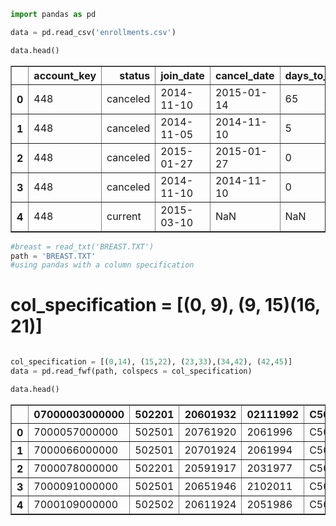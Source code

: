 

```python
import pandas as pd
```


```python
data = pd.read_csv('enrollments.csv')
```


```python
data.head()
```




<div>
<table border="1" class="dataframe">
  <thead>
    <tr style="text-align: right;">
      <th></th>
      <th>account_key</th>
      <th>status</th>
      <th>join_date</th>
      <th>cancel_date</th>
      <th>days_to_cancel</th>
      <th>is_udacity</th>
      <th>is_canceled</th>
    </tr>
  </thead>
  <tbody>
    <tr>
      <th>0</th>
      <td>448</td>
      <td>canceled</td>
      <td>2014-11-10</td>
      <td>2015-01-14</td>
      <td>65</td>
      <td>True</td>
      <td>True</td>
    </tr>
    <tr>
      <th>1</th>
      <td>448</td>
      <td>canceled</td>
      <td>2014-11-05</td>
      <td>2014-11-10</td>
      <td>5</td>
      <td>True</td>
      <td>True</td>
    </tr>
    <tr>
      <th>2</th>
      <td>448</td>
      <td>canceled</td>
      <td>2015-01-27</td>
      <td>2015-01-27</td>
      <td>0</td>
      <td>True</td>
      <td>True</td>
    </tr>
    <tr>
      <th>3</th>
      <td>448</td>
      <td>canceled</td>
      <td>2014-11-10</td>
      <td>2014-11-10</td>
      <td>0</td>
      <td>True</td>
      <td>True</td>
    </tr>
    <tr>
      <th>4</th>
      <td>448</td>
      <td>current</td>
      <td>2015-03-10</td>
      <td>NaN</td>
      <td>NaN</td>
      <td>True</td>
      <td>False</td>
    </tr>
  </tbody>
</table>
</div>




```python
#breast = read_txt('BREAST.TXT')
path = 'BREAST.TXT'
#using pandas with a column specification

```

# col_specification = [(0, 9), (9, 15)(16, 21)]


```python

col_specification = [(0,14), (15,22), (23,33),(34,42), (42,45)]
data = pd.read_fwf(path, colspecs = col_specification)
```


```python
data.head()
```




<div>
<table border="1" class="dataframe">
  <thead>
    <tr style="text-align: right;">
      <th></th>
      <th>07000003000000</th>
      <th>502201</th>
      <th>20601932</th>
      <th>02111992</th>
      <th>C50</th>
    </tr>
  </thead>
  <tbody>
    <tr>
      <th>0</th>
      <td>7000057000000</td>
      <td>502501</td>
      <td>20761920</td>
      <td>2061996</td>
      <td>C50</td>
    </tr>
    <tr>
      <th>1</th>
      <td>7000066000000</td>
      <td>502501</td>
      <td>20701924</td>
      <td>2061994</td>
      <td>C50</td>
    </tr>
    <tr>
      <th>2</th>
      <td>7000078000000</td>
      <td>502201</td>
      <td>20591917</td>
      <td>2031977</td>
      <td>C50</td>
    </tr>
    <tr>
      <th>3</th>
      <td>7000091000000</td>
      <td>502501</td>
      <td>20651946</td>
      <td>2102011</td>
      <td>C50</td>
    </tr>
    <tr>
      <th>4</th>
      <td>7000109000000</td>
      <td>502502</td>
      <td>20611924</td>
      <td>2051986</td>
      <td>C50</td>
    </tr>
  </tbody>
</table>
</div>




```python

```
